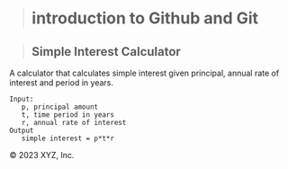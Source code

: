 ># introduction to Github and Git

>## Simple Interest Calculator

A calculator that calculates simple interest given principal, annual rate of interest and period 
in years.

```
Input:
   p, principal amount
   t, time period in years
   r, annual rate of interest
Output
   simple interest = p*t*r
```
© 2023 XYZ, Inc.
